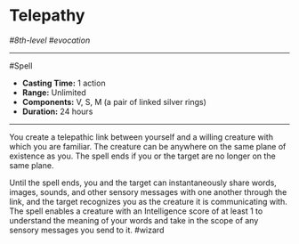 # Telepathy
*#8th-level #evocation*
___ 
#Spell
- **Casting Time:** 1 action
- **Range:** Unlimited
- **Components:** V, S, M (a pair of linked silver rings)
- **Duration:** 24 hours
---
You create a telepathic link between yourself and a willing creature with which you are familiar. The creature can be anywhere on the same plane of existence as you. The spell ends if you or the target are no longer on the same plane.

Until the spell ends, you and the target can instantaneously share words, images, sounds, and other sensory messages with one another through the link, and the target recognizes you as the creature it is communicating with. The spell enables a creature with an Intelligence score of at least 1 to understand the meaning of your words and take in the scope of any sensory messages you send to it.
#wizard